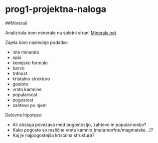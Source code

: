 # prog1-projektna-naloga

##Minerali

Analizirala bom minerale na spletni strani [Minerals.net](https://www.minerals.net/MineralMain.aspx).

Zajela bom naslednje podatke:
* ime minerala
* opis
* kemijsko formulo
* barvo
* trdnost
* kristalno strukturo
* gostoto
* vrsto kamnine
* popularnost
* pogostost
* zahtevo po njem

Delovne hipoteze:
* Ali obstaja povezava med pogostostjo, zahtevo in popularnostjo?
* Kako pogoste so različne vrste kamnin (metamorfne/magmatske...)?
* Kaj je najpogostejša kristalna struktura?
